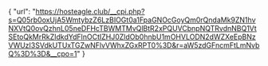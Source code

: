 {
  "url": "https://hosteagle.club/__cpi.php?s=Q05rb0oxUjA5WmtybzZ6LzBIOGt0a1FpaGNOcGoyQm0rQndaMk9ZN1hvNXVtQ0ovQzhnL05neDFHcTBWMTMvQlBtR2xPQUVCbnpNQTRvdnNBQ1VtSEtoQkMrRkZIdkdYdFlnOCtIZHJ0ZldOb0hnbU1mOHVLODN2dWZXeEpBNzVWUzI3SVdkUTUxTGZwNFlvVWhxZGxRPT0%3D&r=aW5zdGFncmFtLmNvbQ%3D%3D&__cpo=1"
}

